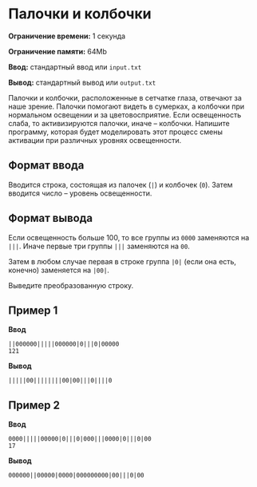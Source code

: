 # Палочки и колбочки

**Ограничение времени:** 1 секунда

**Ограничение памяти:** 64Mb

**Ввод:** стандартный ввод или `input.txt`

**Вывод:** стандартный вывод или `output.txt`

Палочки и колбочки, расположенные в сетчатке глаза, отвечают за наше зрение. Палочки помогают видеть в сумерках, а колбочки при нормальном освещении и за цветовосприятие. Если освещенность слаба, то активизируются палочки, иначе – колбочки. Напишите программу, которая будет моделировать этот процесс смены активации при различных уровнях освещенности.

## Формат ввода

Вводится строка, состоящая из палочек (`|`) и колбочек (`0`). Затем вводится число – уровень освещенности.

## Формат вывода

Если освещенность больше 100, то все группы из `0000` заменяются на `|||`. Иначе первые три группы `|||` заменяются на `00`.

Затем в любом случае первая в строке группа `|0|` (если она есть, конечно) заменяется на `|00|`.

Выведите преобразованную строку.

## Пример 1

**Ввод**
```
||000000|||||000000|0|||0|00000
121
```

**Вывод**
```
|||||00||||||||00|00|||0||||0
```

## Пример 2

**Ввод**
```
0000|||||00000|0|||0|000|||0000|0|||0|00
17
```

**Вывод**
```
000000||00000|0000|000000000|00|||0|00